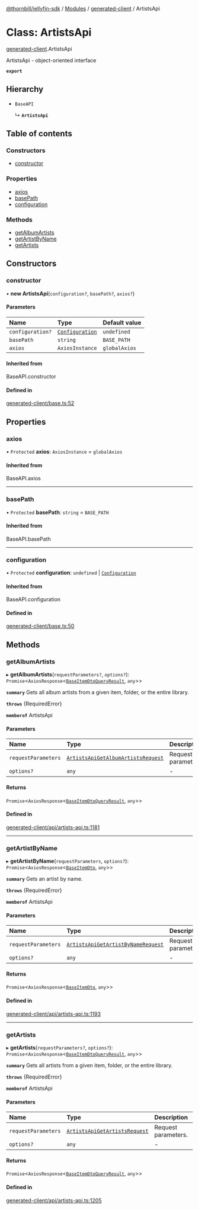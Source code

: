 [@thornbill/jellyfin-sdk](../README.md) / [Modules](../modules.md) / [generated-client](../modules/generated_client.md) / ArtistsApi

# Class: ArtistsApi

[generated-client](../modules/generated_client.md).ArtistsApi

ArtistsApi - object-oriented interface

**`export`**

## Hierarchy

- `BaseAPI`

  ↳ **`ArtistsApi`**

## Table of contents

### Constructors

- [constructor](generated_client.ArtistsApi.md#constructor)

### Properties

- [axios](generated_client.ArtistsApi.md#axios)
- [basePath](generated_client.ArtistsApi.md#basepath)
- [configuration](generated_client.ArtistsApi.md#configuration)

### Methods

- [getAlbumArtists](generated_client.ArtistsApi.md#getalbumartists)
- [getArtistByName](generated_client.ArtistsApi.md#getartistbyname)
- [getArtists](generated_client.ArtistsApi.md#getartists)

## Constructors

### constructor

• **new ArtistsApi**(`configuration?`, `basePath?`, `axios?`)

#### Parameters

| Name | Type | Default value |
| :------ | :------ | :------ |
| `configuration?` | [`Configuration`](generated_client.Configuration.md) | `undefined` |
| `basePath` | `string` | `BASE_PATH` |
| `axios` | `AxiosInstance` | `globalAxios` |

#### Inherited from

BaseAPI.constructor

#### Defined in

[generated-client/base.ts:52](https://github.com/jellyfin/jellyfin-sdk-typescript/blob/fa599ae/src/generated-client/base.ts#L52)

## Properties

### axios

• `Protected` **axios**: `AxiosInstance` = `globalAxios`

#### Inherited from

BaseAPI.axios

___

### basePath

• `Protected` **basePath**: `string` = `BASE_PATH`

#### Inherited from

BaseAPI.basePath

___

### configuration

• `Protected` **configuration**: `undefined` \| [`Configuration`](generated_client.Configuration.md)

#### Inherited from

BaseAPI.configuration

#### Defined in

[generated-client/base.ts:50](https://github.com/jellyfin/jellyfin-sdk-typescript/blob/fa599ae/src/generated-client/base.ts#L50)

## Methods

### getAlbumArtists

▸ **getAlbumArtists**(`requestParameters?`, `options?`): `Promise`<`AxiosResponse`<[`BaseItemDtoQueryResult`](../interfaces/generated_client.BaseItemDtoQueryResult.md), `any`\>\>

**`summary`** Gets all album artists from a given item, folder, or the entire library.

**`throws`** {RequiredError}

**`memberof`** ArtistsApi

#### Parameters

| Name | Type | Description |
| :------ | :------ | :------ |
| `requestParameters` | [`ArtistsApiGetAlbumArtistsRequest`](../interfaces/generated_client.ArtistsApiGetAlbumArtistsRequest.md) | Request parameters. |
| `options?` | `any` | - |

#### Returns

`Promise`<`AxiosResponse`<[`BaseItemDtoQueryResult`](../interfaces/generated_client.BaseItemDtoQueryResult.md), `any`\>\>

#### Defined in

[generated-client/api/artists-api.ts:1181](https://github.com/jellyfin/jellyfin-sdk-typescript/blob/fa599ae/src/generated-client/api/artists-api.ts#L1181)

___

### getArtistByName

▸ **getArtistByName**(`requestParameters`, `options?`): `Promise`<`AxiosResponse`<[`BaseItemDto`](../interfaces/generated_client.BaseItemDto.md), `any`\>\>

**`summary`** Gets an artist by name.

**`throws`** {RequiredError}

**`memberof`** ArtistsApi

#### Parameters

| Name | Type | Description |
| :------ | :------ | :------ |
| `requestParameters` | [`ArtistsApiGetArtistByNameRequest`](../interfaces/generated_client.ArtistsApiGetArtistByNameRequest.md) | Request parameters. |
| `options?` | `any` | - |

#### Returns

`Promise`<`AxiosResponse`<[`BaseItemDto`](../interfaces/generated_client.BaseItemDto.md), `any`\>\>

#### Defined in

[generated-client/api/artists-api.ts:1193](https://github.com/jellyfin/jellyfin-sdk-typescript/blob/fa599ae/src/generated-client/api/artists-api.ts#L1193)

___

### getArtists

▸ **getArtists**(`requestParameters?`, `options?`): `Promise`<`AxiosResponse`<[`BaseItemDtoQueryResult`](../interfaces/generated_client.BaseItemDtoQueryResult.md), `any`\>\>

**`summary`** Gets all artists from a given item, folder, or the entire library.

**`throws`** {RequiredError}

**`memberof`** ArtistsApi

#### Parameters

| Name | Type | Description |
| :------ | :------ | :------ |
| `requestParameters` | [`ArtistsApiGetArtistsRequest`](../interfaces/generated_client.ArtistsApiGetArtistsRequest.md) | Request parameters. |
| `options?` | `any` | - |

#### Returns

`Promise`<`AxiosResponse`<[`BaseItemDtoQueryResult`](../interfaces/generated_client.BaseItemDtoQueryResult.md), `any`\>\>

#### Defined in

[generated-client/api/artists-api.ts:1205](https://github.com/jellyfin/jellyfin-sdk-typescript/blob/fa599ae/src/generated-client/api/artists-api.ts#L1205)
